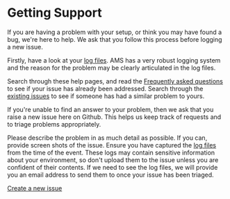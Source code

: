 Getting Support
===============

If you are having a problem with your setup, or think you may have found a bug, we're here to help. We ask that you follow this process before logging a new issue.

Firstly, have a look at your [log files](Troubleshooting). AMS has a very robust logging system and the reason for the problem may be clearly articulated in the log files.

Search through these help pages, and read the [Frequently asked questions](Frequently-Asked-Questions) to see if your issue has already been addressed. Search through the [existing issues](https://github.com/lithnet/access-manager/issues) to see if someone has had a similar problem to yours.

If you're unable to find an answer to your problem, then we ask that you raise a new issue here on Github. This helps us keep track of requests and to triage problems appropriately.

Please describe the problem in as much detail as possible. If you can, provide screen shots of the issue. Ensure you have captured the [log files](Troubleshooting) from the time of the event. These logs may contain sensitive information about your environment, so don't upload them to the issue unless you are confident of their contents. If we need to see the log files, we will provide you an email address to send them to once your issue has been triaged.

[Create a new issue](https://github.com/lithnet/access-manager/issues/new)